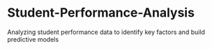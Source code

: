 # Student-Performance-Analysis
Analyzing student performance data to identify key factors and build predictive models
